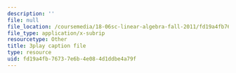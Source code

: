 ```yaml
---
description: ''
file: null
file_location: /coursemedia/18-06sc-linear-algebra-fall-2011/fd19a4fb76737e6b4e084d1ddbe4a79f_lpnY5QVjU5w.srt
file_type: application/x-subrip
resourcetype: Other
title: 3play caption file
type: resource
uid: fd19a4fb-7673-7e6b-4e08-4d1ddbe4a79f
---
```

